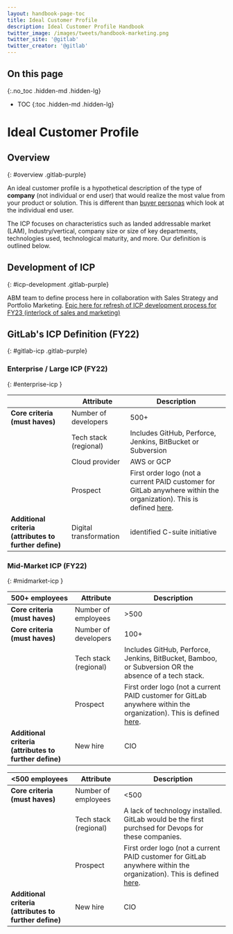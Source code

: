 ```yaml
---
layout: handbook-page-toc
title: Ideal Customer Profile
description: Ideal Customer Profile Handbook
twitter_image: /images/tweets/handbook-marketing.png
twitter_site: '@gitlab'
twitter_creator: '@gitlab'
---
```

## On this page
{:.no_toc .hidden-md .hidden-lg}

- TOC
{:toc .hidden-md .hidden-lg}

# <i class="fab fa-gitlab fa-fw" style="color:rgb(252,109,38); font-size:.85em" aria-hidden="true"></i> Ideal Customer Profile

## Overview
{: #overview .gitlab-purple}
<!-- DO NOT CHANGE THIS ANCHOR -->
An ideal customer profile is a hypothetical description of the type of **company** (not individual or end user) that would realize the most value from your product or solution. This is different than [buyer personas](/handbook/marketing/strategic-marketing/roles-personas/buyer-persona/) which look at the individual end user.

The ICP focuses on characteristics such as landed addressable market (LAM), Industry/vertical, company size or size of key departments, technologies used, technological maturity, and more. Our definition is outlined below.

## Development of ICP
{: #icp-development .gitlab-purple}
<!-- DO NOT CHANGE THIS ANCHOR -->
ABM team to define process here in collaboration with Sales Strategy and Portfolio Marketing. [Epic here for refresh of ICP development process for FY23 (interlock of sales and marketing)](https://gitlab.com/groups/gitlab-com/marketing/-/epics/2475)

## GitLab's ICP Definition (FY22)
{: #gitlab-icp .gitlab-purple}
<!-- DO NOT CHANGE THIS ANCHOR -->

### Enterprise / Large ICP (FY22)
{: #enterprise-icp }
<!-- DO NOT CHANGE THIS ANCHOR -->

|  | **Attribute** | **Description** |
| ------ | ------ | ------ |
| **Core criteria (must haves)** | Number of developers | 500+ |
| | Tech stack (regional) | Includes GitHub, Perforce, Jenkins, BitBucket or Subversion |
| | Cloud provider | AWS or GCP |
| | Prospect | First order logo (not a current PAID customer for GitLab anywhere within the organization).  This is defined [here](https://about.gitlab.com/handbook/sales/sales-term-glossary/#first-order-customers).  |
| **Additional criteria (attributes to further define)** | Digital transformation | identified C-suite initiative | 

### Mid-Market ICP (FY22)
{: #midmarket-icp }
<!-- DO NOT CHANGE THIS ANCHOR -->

| 500+ employees | **Attribute** | **Description** |
| ------ | ------ | ------ |
| **Core criteria (must haves)** | Number of employees | >500 |
| **Core criteria (must haves)** | Number of developers | 100+ |
| | Tech stack (regional) | Includes GitHub, Perforce, Jenkins, BitBucket, Bamboo, or Subversion OR the absence of a tech stack. |
| | Prospect | First order logo (not a current PAID customer for GitLab anywhere within the organization).  This is defined [here](https://about.gitlab.com/handbook/sales/sales-term-glossary/#first-order-customers).  |
| **Additional criteria (attributes to further define)** | New hire | CIO | 


| <500 employees | **Attribute** | **Description** |
| ------ | ------ | ------ |
| **Core criteria (must haves)** | Number of employees | <500 |
| | Tech stack (regional) | A lack of technology installed.  GitLab would be the first purchsed for Devops for these companies. |
| | Prospect | First order logo (not a current PAID customer for GitLab anywhere within the organization).  This is defined [here](https://about.gitlab.com/handbook/sales/sales-term-glossary/#first-order-customers).  |
| **Additional criteria (attributes to further define)** | New hire | CIO | 
